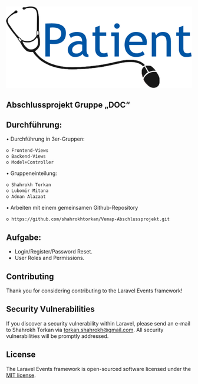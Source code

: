 <p align="center"><img src="public/images/logo.png"></p>

## Abschlussprojekt Gruppe „DOC“

## Durchführung:

• Durchführung in 3er-Gruppen:

	o Frontend-Views
	o Backend-Views
	o Model+Controller

• Gruppeneinteilung:

	o Shahrokh Torkan
	o Lubomir Mitana
	o Adnan Alazaat


• Arbeiten mit einem gemeinsamen Github-Repository

	o https://github.com/shahrokhtorkan/Vemap-Abschlussprojekt.git
  
## Aufgabe:

- Login/Register/Password Reset.
- User Roles and Permissions.

## Contributing

Thank you for considering contributing to the Laravel Events framework!

## Security Vulnerabilities

If you discover a security vulnerability within Laravel, please send an e-mail to Shahrokh Torkan via [torkan.shahrokh@gmail.com](mailto:torkan.shahrokh@gmail.com). All security vulnerabilities will be promptly addressed.

## License

The Laravel Events framework is open-sourced software licensed under the [MIT license](https://opensource.org/licenses/MIT).
